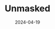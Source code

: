 ---
title: Unmasked
aliases:
- /productions/2024-04-unmasked/
Theatre: Greenlight Theatre Company
Venue: Grace Darling Studio Theatre
date: 2024-04-19
opening_date: 2024-04-19
closing_date: 2024-04-21
featured_image: 2024-04-Unmasked.webp
featured_image_alt: Poster for 'Unmasked'
featured_image_caption: Poster for 'Unmasked'
featured_image_attr: Greenlight Theatre Company
featured_image_attr_link: 
showtimes:
- 2024-04-19 19:00:00
- 2024-04-20 19:00:00
- 2024-04-21 13:00:00
- 2024-04-21 19:00:00
program:
Website: 
Tickets: https://www.greenlighttheatreco.com/onstage
show_details: 
cast:
- Benjamin Locke: Christopher Shields
- William Shepard: Nicholas Cooke
- General John Carter: Lleyton Sheehan
- Jacob Steele: Trent Kay
- Emily Cartridge: Louise Everett
- Caroline Lewis: Sara Hartwell
- Esther Lewis/Shepard: Audrey Everett
- Beth Steele: Julia Aldrich
- Amias Hall: Austin Kelley
- Aunt Miller: Carol Goodroe Wilkinson
- James Raleigh: Liam Sheets
- Cyrus Jensen: Daniel Scamardella
- General Johnson: Wylie Hartwell, Jr.
- Dianna Perkins: Leslie Campbell
- General Perkins: José Gonzalez
- Tavern Master: Josh Mauro
- Kidnapper: Ryan Mcsoley
- Mail Carrier: Jacob Shields
- Drunk: Jacob Shields
- Messenger Boys:
  - Jace Everett
  - David Wood
- Party Girls: 
  - Savannah Wood
  - Madison Wood
crew:
- Director: Patty Everett
orchestra:
Description:
---